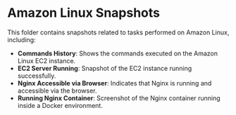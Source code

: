 # Amazon Linux Snapshots

This folder contains snapshots related to tasks performed on Amazon Linux, including:
- **Commands History**: Shows the commands executed on the Amazon Linux EC2 instance.
- **EC2 Server Running**: Snapshot of the EC2 instance running successfully.
- **Nginx Accessible via Browser**: Indicates that Nginx is running and accessible via the browser.
- **Running Nginx Container**: Screenshot of the Nginx container running inside a Docker environment.
